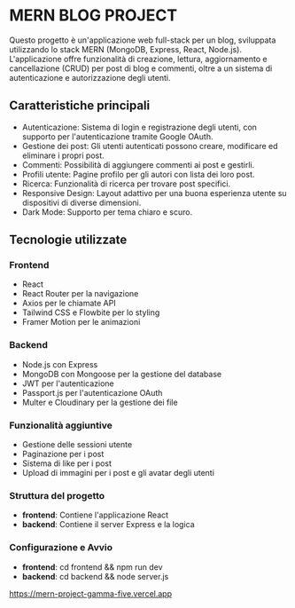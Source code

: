 # MERN BLOG PROJECT

Questo progetto è un'applicazione web full-stack per un blog, sviluppata utilizzando lo stack MERN (MongoDB, Express, React, Node.js). L'applicazione offre funzionalità di creazione, lettura, aggiornamento e cancellazione (CRUD) per post di blog e commenti, oltre a un sistema di autenticazione e autorizzazione degli utenti.

## Caratteristiche principali
- Autenticazione: Sistema di login e registrazione degli utenti, con supporto per l'autenticazione tramite Google OAuth.
- Gestione dei post: Gli utenti autenticati possono creare, modificare ed eliminare i propri post.
- Commenti: Possibilità di aggiungere commenti ai post e gestirli.
- Profili utente: Pagine profilo per gli autori con lista dei loro post.
- Ricerca: Funzionalità di ricerca per trovare post specifici.
- Responsive Design: Layout adattivo per una buona esperienza utente su dispositivi di diverse dimensioni.
- Dark Mode: Supporto per tema chiaro e scuro.

## Tecnologie utilizzate
### Frontend
- React
- React Router per la navigazione
- Axios per le chiamate API
- Tailwind CSS e Flowbite per lo styling
- Framer Motion per le animazioni

### Backend
- Node.js con Express
- MongoDB con Mongoose per la gestione del database
- JWT per l'autenticazione
- Passport.js per l'autenticazione OAuth
- Multer e Cloudinary per la gestione dei file

### Funzionalità aggiuntive 
- Gestione delle sessioni utente
- Paginazione per i post
- Sistema di like per i post
- Upload di immagini per i post e gli avatar degli utenti

### Struttura del progetto
- **frontend**: Contiene l'applicazione React
- **backend**: Contiene il server Express e la logica

### Configurazione e Avvio
- **frontend**: cd frontend && npm run dev
- **backend**: cd backend && node server.js

https://mern-project-gamma-five.vercel.app
